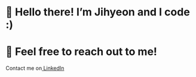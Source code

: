<h1>👋 Hello there! I’m Jihyeon and I code :)</h1>

<h1>💬 Feel free to reach out to me!</h1>
Contact me on<a href="https://www.linkedin.com/in/jihyeonnam/"> LinkedIn</a> 
